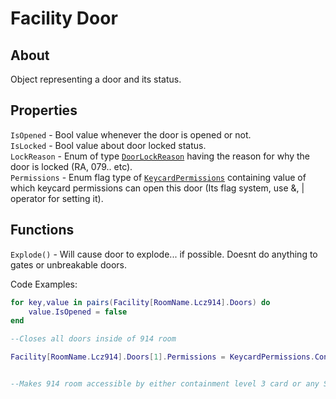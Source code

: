 # Facility Door

## About
Object representing a door and its status.

## Properties
`IsOpened` - Bool value whenever the door is opened or not.<br>
`IsLocked` - Bool value about door locked status.<br>
`LockReason` - Enum of type [`DoorLockReason`](https://github.com/davidsebesta1/LuaLabPlugin/blob/master/Docs/Objects/Enums/DoorLockReason.md) having the reason for why the door is locked (RA, 079.. etc).<br>
`Permissions` - Enum flag type of [`KeycardPermissions`](https://github.com/davidsebesta1/LuaLabPlugin/blob/master/Docs/Objects/Enums/KeycardPermissions.md) containing value of which keycard permissions can open this door (Its flag system, use &, | operator for setting it).<br>

## Functions
`Explode()` - Will cause door to explode... if possible. Doesnt do anything to gates or unbreakable doors.<br>

Code Examples:

```lua
for key,value in pairs(Facility[RoomName.Lcz914].Doors) do
    value.IsOpened = false
end

--Closes all doors inside of 914 room
```

```lua
Facility[RoomName.Lcz914].Doors[1].Permissions = KeycardPermissions.ContainmentLevelThree | KeycardPermissions.ScpOverride


--Makes 914 room accessible by either containment level 3 card or any SCP
```
